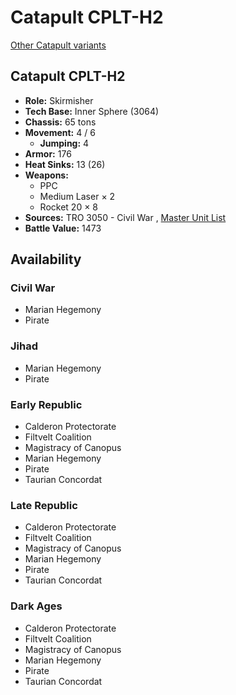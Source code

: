 # Catapult CPLT-H2 

[Other Catapult variants](../catapult.md) 

## Catapult CPLT-H2 

- **Role:** Skirmisher 
- **Tech Base:** Inner Sphere (3064) 
- **Chassis:** 65 tons 
- **Movement:** 4 / 6 
  - **Jumping:** 4 
- **Armor:** 176 
- **Heat Sinks:** 13 (26) 
- **Weapons:** 
  - PPC 
  - Medium Laser × 2 
  - Rocket 20 × 8 
- **Sources:** TRO 3050 - Civil War , [Master Unit List](http://masterunitlist.info/Unit/Details/486/catapult-cplt-h2) 
- **Battle Value:** 1473 

## Availability 

### Civil War 

- Marian Hegemony 
- Pirate 

### Jihad 

- Marian Hegemony 
- Pirate 

### Early Republic 

- Calderon Protectorate 
- Filtvelt Coalition 
- Magistracy of Canopus 
- Marian Hegemony 
- Pirate 
- Taurian Concordat 

### Late Republic 

- Calderon Protectorate 
- Filtvelt Coalition 
- Magistracy of Canopus 
- Marian Hegemony 
- Pirate 
- Taurian Concordat 

### Dark Ages 

- Calderon Protectorate 
- Filtvelt Coalition 
- Magistracy of Canopus 
- Marian Hegemony 
- Pirate 
- Taurian Concordat 


